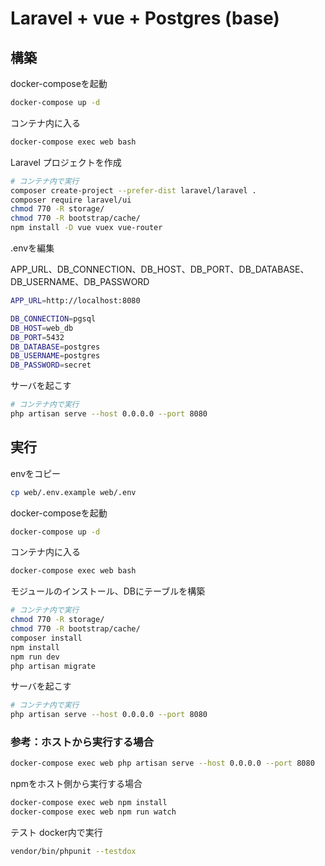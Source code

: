 
# Laravel + vue + Postgres (base)

## 構築

docker-composeを起動

```sh
docker-compose up -d
```

コンテナ内に入る

```sh
docker-compose exec web bash
```

Laravel プロジェクトを作成

```sh
# コンテナ内で実行
composer create-project --prefer-dist laravel/laravel .
composer require laravel/ui
chmod 770 -R storage/
chmod 770 -R bootstrap/cache/
npm install -D vue vuex vue-router
```

.envを編集

APP_URL、DB_CONNECTION、DB_HOST、DB_PORT、DB_DATABASE、DB_USERNAME、DB_PASSWORD

```sh
APP_URL=http://localhost:8080

DB_CONNECTION=pgsql
DB_HOST=web_db
DB_PORT=5432
DB_DATABASE=postgres
DB_USERNAME=postgres
DB_PASSWORD=secret
```

サーバを起こす

```sh
# コンテナ内で実行
php artisan serve --host 0.0.0.0 --port 8080
```

## 実行

envをコピー

```sh
cp web/.env.example web/.env
```

docker-composeを起動

```sh
docker-compose up -d
```

コンテナ内に入る

```sh
docker-compose exec web bash
```

モジュールのインストール、DBにテーブルを構築

```sh
# コンテナ内で実行
chmod 770 -R storage/
chmod 770 -R bootstrap/cache/
composer install
npm install
npm run dev
php artisan migrate
```

サーバを起こす

```sh
# コンテナ内で実行
php artisan serve --host 0.0.0.0 --port 8080
```

### 参考：ホストから実行する場合

```sh
docker-compose exec web php artisan serve --host 0.0.0.0 --port 8080
```

npmをホスト側から実行する場合

```sh
docker-compose exec web npm install
docker-compose exec web npm run watch
```

テスト docker内で実行

```sh
vendor/bin/phpunit --testdox
```

